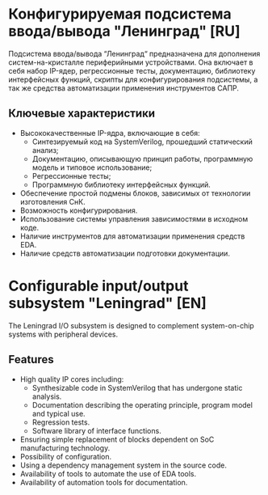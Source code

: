 # Конфигурируемая подсистема ввода/вывода "Ленинград" [RU]

Подсистема ввода/вывода “Ленинград“ предназначена для дополнения систем-на-кристалле периферийными устройствами. Она включает в себя набор IP-ядер, регрессионные тесты, документацию, библиотеку интерфейсных функций, скрипты для конфигурирования подсистемы, а так же средства автоматизации применения инструментов САПР.

## Ключевые характеристики

* Высококачественные IP-ядра, включающие в себя:
  - Синтезируемый код на SystemVerilog, прошедший статический анализ;
  - Документацию, описывающую принцип работы, программную модель и типовое использование;
  - Регрессионные тесты;
  - Программную библиотеку интерфейсных функций.
* Обеспечение простой подмены блоков, зависимых от технологии изготовления СнК.
* Возможность конфигурирования.
* Использование системы управления зависимостями в исходном коде.
* Наличие инструментов для автоматизации применения средств EDA.
* Наличие средств автоматизации подготовки документации.

# Configurable input/output subsystem "Leningrad" [EN]

The Leningrad I/O subsystem is designed to complement system-on-chip systems with peripheral devices. 

## Features

* High quality IP cores including:
  - Synthesizable code in SystemVerilog that has undergone static analysis.
  - Documentation describing the operating principle, program model and typical use.
  - Regression tests.
  - Software library of interface functions.
* Ensuring simple replacement of blocks dependent on SoC manufacturing technology.
* Possibility of configuration.
* Using a dependency management system in the source code.
* Availability of tools to automate the use of EDA tools.
* Availability of automation tools for documentation.


